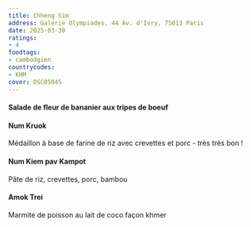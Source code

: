 ```yaml
---
title: Chheng Sim
address: Galerie Olympiades, 44 Av. d'Ivry, 75013 Paris
date: 2025-03-30
ratings:
- 4
foodtags:
- cambodgien
countrycodes:
- KHM
cover: DSC05045
---
```


#### Salade de fleur de bananier aux tripes de boeuf
#### Num Kruok
Médaillon à base de farine de riz avec crevettes et porc - très très bon !

#### Num Kiem pav Kampot
Pâte de riz, crevettes, porc, bambou

#### Amok Trei
Marmite de poisson au lait de coco façon khmer